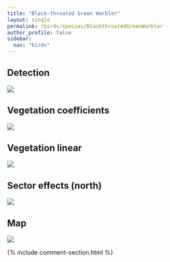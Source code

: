 ```yaml
---
title: "Black-throated Green Warbler"
layout: single
permalink: /birds/species/BlackthroatedGreenWarbler
author_profile: false
sidebar:
  nav: "birds"
---
```


<h2>Detection</h2>

<img src="https://beallen.github.io/DevelopmentWebsite/assets/images/birds/BlackthroatedGreenWarbler/det.jpg">

<h2>Vegetation coefficients</h2>

<img src="https://beallen.github.io/DevelopmentWebsite/assets/images/birds/BlackthroatedGreenWarbler/veghf.jpg">

<h2>Vegetation linear</h2>

<img src="https://beallen.github.io/DevelopmentWebsite/assets/images/birds/BlackthroatedGreenWarbler/lin-north.jpg">

<h2>Sector effects (north)</h2>

<img src="https://beallen.github.io/DevelopmentWebsite/assets/images/birds/BlackthroatedGreenWarbler/sector-north.jpg">

<h2>Map</h2>

<img src="https://beallen.github.io/DevelopmentWebsite/assets/images/birds/BlackthroatedGreenWarbler/map.jpg">

{% include comment-section.html %}
